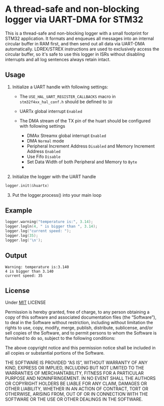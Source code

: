 # A thread-safe and non-blocking logger via UART-DMA for STM32

This is a thread-safe and non-blocking logger with a small footprint for STM32 application. It formats and enqueues all messages into an internal circular buffer in RAM first, and then send out all data via UART-DMA automatically. LDREX/STREX instructions are used to exclusively access the circular buffer, so it's safe to use this logger in ISRs without disabling interrupts and all log sentences always retain intact.

## Usage

1. Initialize a UART handle with following settings: 

    - The `USE_HAL_UART_REGISTER_CALLBACKS` macro in `stm32f4xx_hal_conf.h` should be defined to `1U`

    - UARTx global interrupt `Enabled`

    - The DMA stream of the TX pin of the huart should be configured with following settings
        - DMAx Streamx global interrupt `Enabled`
        - DMA `Normal` mode
        - Peripheral Increment Address `Disabled` and Memory Increment Address `Enabled`
        - Use Fifo `Disable`
        - Set Data Width of both Peripheral and Memory to `Byte`
        - 
2. Initialize the logger with the UART handle

``` c++
logger.init(&huartx)
```

3. Put the logger.process() into your main loop

## Example

``` c++
logger.warning("temperature is:", 3.14);
logger.logln(4, " is bigger than ", 3.14);
logger.log("current speed: ");
logger.log(35);
logger.log('\n');
```

## Output

```
Warning: temperature is:3.140
4 is bigger than 3.140
current speed: 35
```

## License

Under [MIT](https://opensource.org/license/mit/) LICENSE

Permission is hereby granted, free of charge, to any person obtaining a copy of this software and associated documentation files (the “Software”), to deal in the Software without restriction, including without limitation the rights to use, copy, modify, merge, publish, distribute, sublicense, and/or sell copies of the Software, and to permit persons to whom the Software is furnished to do so, subject to the following conditions:

The above copyright notice and this permission notice shall be included in all copies or substantial portions of the Software.

THE SOFTWARE IS PROVIDED “AS IS”, WITHOUT WARRANTY OF ANY KIND, EXPRESS OR IMPLIED, INCLUDING BUT NOT LIMITED TO THE WARRANTIES OF MERCHANTABILITY, FITNESS FOR A PARTICULAR PURPOSE AND NONINFRINGEMENT. IN NO EVENT SHALL THE AUTHORS OR COPYRIGHT HOLDERS BE LIABLE FOR ANY CLAIM, DAMAGES OR OTHER LIABILITY, WHETHER IN AN ACTION OF CONTRACT, TORT OR OTHERWISE, ARISING FROM, OUT OF OR IN CONNECTION WITH THE SOFTWARE OR THE USE OR OTHER DEALINGS IN THE SOFTWARE.
